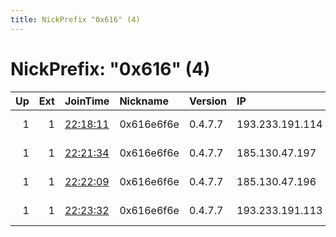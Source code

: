 ```yaml
---
title: NickPrefix "0x616" (4)
---
```


# NickPrefix: "0x616" (4)

|   Up |   Ext | JoinTime                                                                                              | Nickname   | Version   | IP              | AS          | CC   |   ORp |   Dirp | OS    | Contact                  |   eFamMembers |
|-----:|------:|:------------------------------------------------------------------------------------------------------|:-----------|:----------|:----------------|:------------|:-----|------:|-------:|:------|:-------------------------|--------------:|
|    1 |     1 | [22:18:11](https://nusenu.github.io/OrNetStats/w/relay/1DA1CF634FD8183B130A66585EDA1E630BA1A0D1.html) | 0x616e6f6e | 0.4.7.7   | 193.233.191.114 | AS-DC       | nl   |   443 |      0 | Linux | g774i12a2@protonmail.com |             6 |
|    1 |     1 | [22:21:34](https://nusenu.github.io/OrNetStats/w/relay/553FE2FD2A01B2E9D2C4E971951CA3CC48212228.html) | 0x616e6f6e | 0.4.7.7   | 185.130.47.197  | Privex Inc. | nl   |   443 |      0 | Linux | g774i12a2@protonmail.com |             6 |
|    1 |     1 | [22:22:09](https://nusenu.github.io/OrNetStats/w/relay/62CE70E7B7BE7C450059226BAFEFEC9E68BBB5B3.html) | 0x616e6f6e | 0.4.7.7   | 185.130.47.196  | Privex Inc. | nl   |   443 |      0 | Linux | g774i12a2@protonmail.com |             6 |
|    1 |     1 | [22:23:32](https://nusenu.github.io/OrNetStats/w/relay/B73D68A599652F7DB894B229FC20FFBB9204C852.html) | 0x616e6f6e | 0.4.7.7   | 193.233.191.113 | AS-DC       | nl   |   443 |      0 | Linux | g774i12a2@protonmail.com |             6 |
